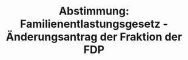 ---
abstimmung:
  abstimmung: 2
  bundestagssitzung: 5
  legislaturperiode: 19
categories:
- Todo
data:
- title: Abstimmungsergebnis 20171213_2-data.pdf
  url: /res/2021-btw/abstimmungsergebnisse/20171213_2-data.pdf
- title: Abstimmungsergebnis 20171213_2_xls-data.xls
  url: /res/2021-btw/abstimmungsergebnisse/20171213_2_xls-data.xls
- title: Abstimmungsergebnis 20171213_2_xls-datacsv
  url: /res/2021-btw/abstimmungsergebnisse/csv/20171213_2_xls-datacsv
ergebnis:
  afd:
    enthaltung: 0
    gesamt: 92
    ja: 87
    nein: 2
    nichtabgegeben: 3
    ungueltig: 0
  bü90/gr:
    enthaltung: 0
    gesamt: 67
    ja: 64
    nein: 1
    nichtabgegeben: 2
    ungueltig: 0
  cdu/csu:
    enthaltung: 0
    gesamt: 246
    ja: 232
    nein: 0
    nichtabgegeben: 14
    ungueltig: 0
  die linke.:
    enthaltung: 0
    gesamt: 69
    ja: 0
    nein: 64
    nichtabgegeben: 5
    ungueltig: 0
  fdp:
    enthaltung: 0
    gesamt: 80
    ja: 73
    nein: 0
    nichtabgegeben: 7
    ungueltig: 0
  file: 20171213_2_xls-data.xls
  fraktionslos:
    enthaltung: 0
    gesamt: 2
    ja: 0
    nein: 0
    nichtabgegeben: 2
    ungueltig: 0
  spd:
    enthaltung: 0
    gesamt: 153
    ja: 145
    nein: 1
    nichtabgegeben: 7
    ungueltig: 0
layout: abstimmung
links:
- title: Link zu bundestag.de
  url: https://www.bundestag.de/parlament/plenum/abstimmung/abstimmung?id=552
preview: 'Deutscher Bundestag


  5. Sitzung des Deutschen Bundestages

  am Mittwoch, 13. Dezember 2017


  Endgültiges Ergebnis der Namentlichen Abstimmung Nr. 2


  Beschlussempfehlung des Hauptausschusses zu dem Antrag der Bundesregierung

  Fortsetzung der Beteiligung bewaffneter deutscher Streitkräfte an der von den Vereinten

  Nationen geführten Friedensmission in Südsudan (UNMISS) auf Grundlage der Resolution

  1996 (2011) des Sicherheitsrates der Vereinten Nationen vom 8. Juli 2011 und

  Folgeresolutionen, zuletzt 2327 (2016) vom 16. Dezember 2016

  Drs. 19/20 und 19/175'
tags:
- Todo
title: 'Abstimmung: Familienentlastungsgesetz - Änderungsantrag der Fraktion der FDP'
---